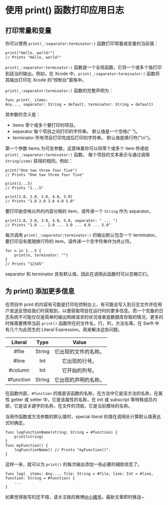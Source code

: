 # 使用 print() 函数打印应用日志
## 打印常量和变量
你可以使用 `print(_:separator:terminator:)` 函数打印常量或变量的当前值：
```
print("Hello, world!")
// Prints "Hello, world!"
```
`print(_:separator:terminator:)` 函数是一个全局函数，它将一个或多个值打印到适当的输出。例如，在 Xcode 中，`print(_:separator:terminator:)` 函数将其输出打印在 Xcode 的“控制台”窗格中。

`print(_:separator:terminator:)` 函数的完整声明为：
```
func print(_ items: Any..., separator: String = default, terminator: String = default)
```
其参数的含义是：
- items
零个或多个要打印的项目。
- separator
每个项目之间打印的字符串。 默认值是一个空格(" ")。
- terminator
所有项目打印完成后打印的字符串。 默认值是换行符("\n")。

第一个参数 items 为可变参数，这意味着你可以将零个或多个 item 传递给
 `print(_:separator:terminator:)` 函数。 每个项目的文本表示与通过调用 `String(item)` 获得的相同。例如：
```
print("One two three four five")
// Prints "One two three four five"

print(1...5)
// Prints "1...5"

print(1.0, 2.0, 3.0, 4.0, 5.0)
// Prints "1.0 2.0 3.0 4.0 5.0"
```
要打印由空格以外的内容分隔的 item，请传递一个 `String` 作为 separator。
```
print(1.0, 2.0, 3.0, 4.0, 5.0, separator: " ... ")
// Prints "1.0 ... 2.0 ... 3.0 ... 4.0 ... 5.0"
```
每次调用 `print(_:separator:terminator:)` 的输出默认包含一个 terminator。 要打印没有尾随换行符的 item，请传递一个空字符串作为终止符。
```
for n in 1...5 {
    print(n, terminator: "")
}
// Prints "12345"
```
separator 和 terminator 具有默认值，因此在调用此函数时可以忽略它们。
## 为 print() 添加更多信息
在项目中 print 的内容有可能是打印在控制台上，有可能会写入到日志文件并在用户发送反馈给我们时获取到，以便获取项目在运行时的更多信息。而一个完备的日志系统不可能仅仅是简单的输出网络请求的状况或者是数据库存取的情况，更多的时候需要携带当前 `print()` 函数所在的文件名，行，列，方法名等。在 Swift 中有几个为此而生的 Literal Expression，用来解决这些问题。

| Literal | Type | Value |
|:--------:|:-------:|:-------:|
| #file | String | 它出现的文件的名称。 |
| #line | Int | 它出现的行号。 |
| #column | Int | 它开始的列号。 |
| #function | String | 它出现的声明的名称。 |
在函数内部，`#function` 的值是该函数的名称，在方法中它是该方法的名称，在属性 getter 或 setter 中，它是该属性的名称，在 init 或 subscript 等特殊成员内部，它是该关键字的名称，在文件的顶层，它是当前模块的名称。

当用作函数或方法参数的默认值时，special literal 的值在调用处计算默认值表达式时确定。
```
func logFunctionName(string: String = #function) {
    print(string)
}
func myFunction() {
    logFunctionName() // Prints "myFunction()".
}
```
这样一来，就可以为 `print()` 的每次输出添加一些必要的辅助信息了。
```
func log(_ items: Any..., file: String = #file, line: Int = #line, function: String = #function) {
    ...
}
```
如果觉得我写的还不错，请关注我的微博[@小橘爷](http://weibo.com/yanghaoyu0225)，最新文章即时推送~